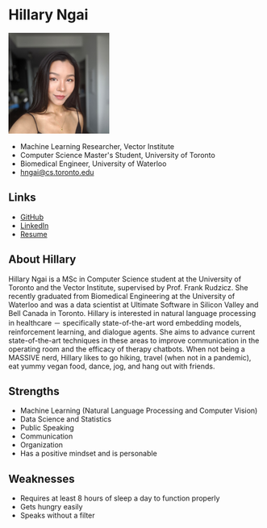 # Hillary Ngai

<img src="./hillary_ngai.jpeg" alt="drawing" width="200"/>

- Machine Learning Researcher, Vector Institute
- Computer Science Master's Student, University of Toronto
- Biomedical Engineer, University of Waterloo
- hngai@cs.toronto.edu

## Links

- [GitHub](https://github.com/HillaryNgai)
- [LinkedIn](https://www.linkedin.com/in/hillary-ngai/)
- [Resume](./hillary_ngai_resume.pdf)

## About Hillary

Hillary Ngai is a MSc in Computer Science student at the University of Toronto and the Vector Institute, supervised by Prof. Frank Rudzicz. She recently graduated from Biomedical Engineering at the University of Waterloo and was a data scientist at Ultimate Software in Silicon Valley and Bell Canada in Toronto. Hillary is interested in natural language processing in healthcare － specifically state-of-the-art word embedding models, reinforcement learning, and dialogue agents. She aims to advance current state-of-the-art techniques in these areas to improve communication in the operating room and the efficacy of therapy chatbots. When not being a MASSIVE nerd, Hillary likes to go hiking, travel (when not in a pandemic), eat yummy vegan food, dance, jog, and hang out with friends.

## Strengths

- Machine Learning (Natural Language Processing and Computer Vision)
- Data Science and Statistics 
- Public Speaking
- Communication 
- Organization
- Has a positive mindset and is personable

## Weaknesses

- Requires at least 8 hours of sleep a day to function properly
- Gets hungry easily
- Speaks without a filter
